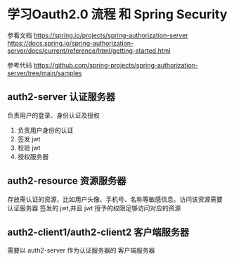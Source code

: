 # 学习Oauth2.0 流程 和 Spring Security 
参看文档
https://spring.io/projects/spring-authorization-server
https://docs.spring.io/spring-authorization-server/docs/current/reference/html/getting-started.html

参考代码
https://github.com/spring-projects/spring-authorization-server/tree/main/samples

## auth2-server 认证服务器
负责用户的登录、身份认证及授权
1. 负责用户身份的认证
2. 签发 jwt
3. 校验 jwt
4. 授权服务器

## auth2-resource 资源服务器
存放需认证的资源，比如用户头像、手机号、名称等敏感信息。访问该资源需要 认证服务器 签发的 jwt,并且 jwt 授予的权限足够访问对应的资源

## auth2-client1/auth2-client2 客户端服务器
需要以 auth2-server 作为认证服务器的 客户端服务器